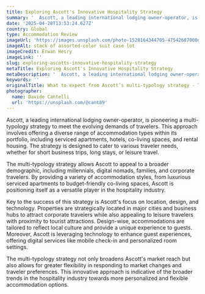 ```yaml
---
title: Exploring Ascott's Innovative Hospitality Strategy
summary: '  Ascott, a leading international lodging owner-operator, is pioneering a multi-typology strategy to meet the evolving demands of travelers. This approa...'
date: '2025-04-28T13:53:24.627Z'
country: Global
type: Accommodation Review
imageUrl: 'https://images.unsplash.com/photo-1528164344705-47542687000d'
imageAlt: stack of assorted-color suit case lot
imageCredit: Erwan Hesry
imageLink: ''
slug: exploring-ascotts-innovative-hospitality-strategy
metaTitle: Exploring Ascott's Innovative Hospitality Strategy
metaDescription: '  Ascott, a leading international lodging owner-operator, is pioneering a multi-typology strategy to meet the evolving demands of travelers. This approa...'
keywords: ''
originalTitle: What to expect from Ascott’s multi-typology strategy - Travel Weekly Asia
photographer:
  name: Davide Cantelli
  url: 'https://unsplash.com/@cant89'
---
```







Ascott, a leading international lodging owner-operator, is pioneering a multi-typology strategy to meet the evolving demands of travelers. This approach involves offering a diverse range of accommodation types within its portfolio, including serviced apartments, hotels, co-living spaces, and rental housing. The strategy is designed to cater to various traveler needs, whether for short business trips, long stays, or leisure travel.

The multi-typology strategy allows Ascott to appeal to a broader demographic, including millennials, digital nomads, families, and corporate travelers. By providing a variety of accommodation styles, from luxurious serviced apartments to budget-friendly co-living spaces, Ascott is positioning itself as a versatile player in the hospitality industry.

Key to the success of this strategy is Ascott's focus on location, design, and technology. Properties are strategically located in major cities and business hubs to attract corporate travelers while also appealing to leisure travelers with proximity to tourist attractions. Design-wise, accommodations are tailored to reflect local culture and provide a unique experience to guests. Moreover, Ascott is leveraging technology to enhance guest experiences, offering digital services like mobile check-in and personalized room settings.

The multi-typology strategy not only broadens Ascott's market reach but also allows for greater flexibility in responding to market changes and traveler preferences. This innovative approach is indicative of the broader trends in the hospitality industry towards more personalized and flexible accommodation options.
